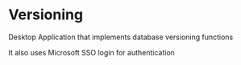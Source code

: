 # Versioning
 Desktop Application that implements database versioning functions

 It also uses Microsoft SSO login for authentication

